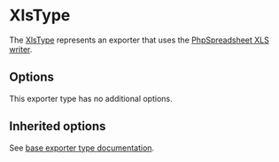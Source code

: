 # XlsType

The [XlsType](../../../../src/Bridge/PhpSpreadsheet/Exporter/Type/XlsType.php) represents an exporter that uses the [PhpSpreadsheet XLS writer](https://phpspreadsheet.readthedocs.io/en/latest/topics/reading-and-writing-to-file/#phpofficephpspreadsheetwriterxls).

## Options

This exporter type has no additional options.

## Inherited options

See [base exporter type documentation](../exporter.md).
